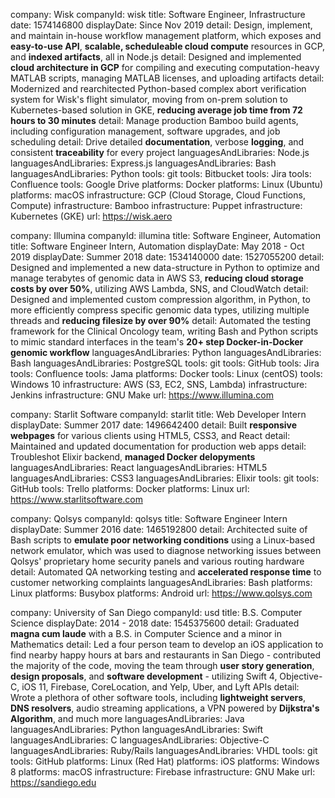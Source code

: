 company: Wisk
companyId: wisk
title: Software Engineer, Infrastructure
date: 1574146800
displayDate: Since Nov 2019
detail: Design, implement, and maintain in-house workflow management platform, which exposes and **easy-to-use API**, **scalable, scheduleable cloud compute** resources in GCP, and **indexed artifacts**, all in Node.js
detail: Designed and implemented **cloud architecture in GCP** for compiling and executing computation-heavy MATLAB scripts, managing MATLAB licenses, and uploading artifacts
detail: Modernized and rearchitected Python-based complex abort verification system for Wisk's flight simulator, moving from on-prem solution to Kubernetes-based solution in GKE, **reducing average job time from 72 hours to 30 minutes**
detail: Manage production Bamboo build agents, including configuration management, software upgrades, and job scheduling
detail: Drive detailed **documentation**, verbose **logging**, and consistent **traceability** for every project
languagesAndLibraries: Node.js
languagesAndLibraries: Express.js
languagesAndLibraries: Bash
languagesAndLibraries: Python
tools: git
tools: Bitbucket
tools: Jira
tools: Confluence
tools: Google Drive
platforms: Docker
platforms: Linux (Ubuntu)
platforms: macOS
infrastructure: GCP (Cloud Storage, Cloud Functions, Compute)
infrastructure: Bamboo
infrastructure: Puppet
infrastructure: Kubernetes (GKE)
url: https://wisk.aero

company: Illumina
companyId: illumina
title: Software Engineer, Automation
title: Software Engineer Intern, Automation
displayDate: May 2018 - Oct 2019
displayDate: Summer 2018
date: 1534140000
date: 1527055200
detail: Designed and implemented a new data-structure in Python to optimize and manage terabytes of genomic data in AWS S3, **reducing cloud storage costs by over 50%**, utilizing AWS Lambda, SNS, and CloudWatch
detail: Designed and implemented custom compression algorithm, in Python, to more efficiently compress specific genomic data types, utilizing multiple threads and **reducing filesize by over 90%**
detail: Automated the testing framework for the Clinical Oncology team, writing Bash and Python scripts to mimic standard interfaces in the team's **20+ step Docker-in-Docker genomic workflow**
languagesAndLibraries: Python
languagesAndLibraries: Bash
languagesAndLibraries: PostgreSQL
tools: git
tools: GitHub
tools: Jira
tools: Confluence
tools: Jama
platforms: Docker
tools: Linux (centOS)
tools: Windows 10
infrastructure: AWS (S3, EC2, SNS, Lambda)
infrastructure: Jenkins
infrastructure: GNU Make
url: https://www.illumina.com

company: Starlit Software
companyId: starlit
title: Web Developer Intern
displayDate: Summer 2017
date: 1496642400
detail: Built **responsive webpages** for various clients using HTML5, CSS3, and React
detail: Maintained and updated documentation for production web apps
detail: Troubleshot Elixir backend, **managed Docker delopyments**
languagesAndLibraries: React
languagesAndLibraries: HTML5
languagesAndLibraries: CSS3
languagesAndLibraries: Elixir
tools: git
tools: GitHub
tools: Trello
platforms: Docker
platforms: Linux
url: https://www.starlitsoftware.com

company: Qolsys
companyId: qolsys
title: Software Engineer Intern
displayDate: Summer 2016
date: 1465192800
detail: Architected suite of Bash scripts to **emulate poor networking conditions** using a Linux-based network emulator, which was used to diagnose networking issues between Qolsys' proprietary home security panels and various routing hardware
detail: Automated QA networking testing and **accelerated response time** to customer networking complaints
languagesAndLibraries: Bash
platforms: Linux
platforms: Busybox
platforms: Android
url: https://www.qolsys.com

company: University of San Diego
companyId: usd
title: B.S. Computer Science
displayDate: 2014 - 2018
date: 1545375600
detail: Graduated **magna cum laude** with a B.S. in Computer Science and a minor in Mathematics
detail: Led a four person team to develop an iOS application to find nearby happy hours at bars and restaurants in San Diego - contributed the majority of the code, moving the team through **user story generation**, **design proposals**, and **software development** - utilizing Swift 4, Objective-C, iOS 11, Firebase, CoreLocation, and Yelp, Uber, and Lyft APIs
detail: Wrote a plethora of other software tools, including **lightweight servers**, **DNS resolvers**, audio streaming applications, a VPN powered by **Dijkstra's Algorithm**, and much more
languagesAndLibraries: Java
languagesAndLibraries: Python
languagesAndLibraries: Swift
languagesAndLibraries: C
languagesAndLibraries: Objective-C
languagesAndLibraries: Ruby/Rails
languagesAndLibraries: VHDL
tools: git
tools: GitHub
platforms: Linux (Red Hat)
platforms: iOS
platforms: Windows 8
platforms: macOS
infrastructure: Firebase
infrastructure: GNU Make
url: https://sandiego.edu
